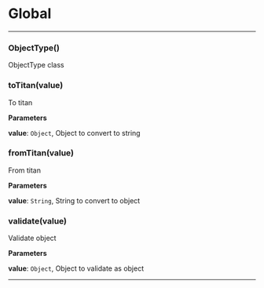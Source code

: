 # Global





* * *

### ObjectType() 

ObjectType class



### toTitan(value) 

To titan

**Parameters**

**value**: `Object`, Object to convert to string



### fromTitan(value) 

From titan

**Parameters**

**value**: `String`, String to convert to object



### validate(value) 

Validate object

**Parameters**

**value**: `Object`, Object to validate as object




* * *










